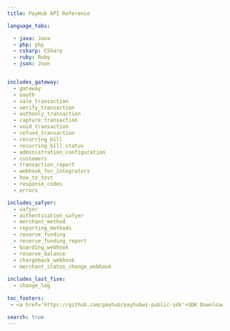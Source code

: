 ```yaml
---
title: PayHub API Reference

language_tabs:

  - java: Java
  - php: php
  - csharp: CSharp
  - ruby: Ruby 
  - json: Json


includes_gateway:
  - gateway
  - oauth   
  - sale_transaction
  - verify_transaction
  - authonly_transaction   
  - capture_transaction
  - void_transaction   
  - refund_transaction
  - recurring_bill
  - recurring_bill_status
  - administration_configuration
  - customers
  - transaction_report
  - webhook_for_integrators
  - how_to_test
  - response_codes  
  - errors

includes_safyer:
  - safyer
  - authentication_safyer  
  - merchant_method
  - reporting_methods
  - reserve_funding
  - reserve_funding_report
  - boarding_webhook
  - reserve_balance
  - chargeback_webhook
  - merchant_status_change_webhook
  
includes_last_five:
  - change_log
  
toc_footers:
 - <a href='https://github.com/payhub/payhubws-public-sdk'>SDK Download</a>

search: true
---
```

